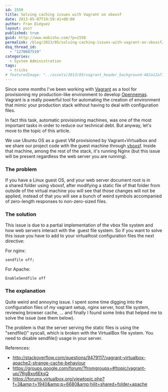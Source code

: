 ```yaml
---
id: 1550
title: Solving caching issues with Vagrant on vboxsf
date: 2013-05-07T19:59:41+00:00
author: Fran Diéguez
layout: post
published: true
guid: http://www.mabishu.com/?p=1550
permalink: /blog/2013/05/solving-caching-issues-with-vagrant-on-vboxsf/
dsq_thread_id:
  - "1270047519"
categories:
  - System Administration
tags:
  - tricks
# featuredImage: "../assets/2013/05/vagrant_header_background-482a12a7.png"
---
```

Since some months I've been working with <a title="Vagrant project web site" href="vagrantup.com">Vagrant</a> as a tool for provisioning my production-like environment to develop <a title="Opennemas, the CMS for your online newspaper" href="http://www.opennemas.com">Opennemas</a>. Vagrant is a really powerful tool for automating the creation of environment that mimic your production stack without having to deal with configuration files.

In fact this task, automatic provisioning machines, was one of the most important tasks in order to reduce our technical debt. But anyway, let's move to the topic of this article.

We use Ubuntu OS as a guest VM provisioned by Vagrant+Virtualbox and we share our project code with the guest machine through <a href="https://help.ubuntu.com/community/VirtualBox/SharedFolders">vboxsf</a>. Inside that machine, among the rest of the stack, it's running Nginx (but this issue will be present regardless the web server you are running).<!--more-->
### The problem
<strong></strong>If you have a Linux guest OS, and your web server document root is in a shared folder using vboxsf, after modifying a static file of that folder from outside of the virtual machine you will see that those changes will not be applied, instead of that you will see a bunch of weird symbols accompanied of zero-length responses to non-zero-sized files.
### The solution
This issue is due to a partial implementation of the vbox file system and how web servers interact with the  guest file system. So if you want to solve this issue you have to add to your virtualhost configuration files the next directive:

For nginx:
```
sendfile off;
```
For Apache:
```
EnableSendfile off
```
### The explanation
Quite weird and annoying issue. I spent some time digging into the configuration files of my vagrant setup, nginx server, host file system, reviewing browser cache, ... and finally I found some links that helped me to solve the issue (see them below).

The problem is that the server serving the static files is using the "sendfile()" syscall, which is broken with the VirtualBox file system. You need to disable sendfile() usage in your server.

References:
* <a href="http://stackoverflow.com/questions/9479117/vagrant-virtualbox-apache2-strange-cache-behaviour">http://stackoverflow.com/questions/9479117/vagrant-virtualbox-apache2-strange-cache-behaviour</a>
* <a href="https://groups.google.com/forum/?fromgroups=#!topic/vagrant-up/7RgBxo6EksQ">https://groups.google.com/forum/?fromgroups=#!topic/vagrant-up/7RgBxo6EksQ</a>
* <a href="https://forums.virtualbox.org/viewtopic.php?f=3&amp;t=1940&amp;p=6680&amp;hilit=shared+folder+apache">https://forums.virtualbox.org/viewtopic.php?f=3&amp;t=1940&amp;p=6680&amp;hilit=shared+folder+apache</a>